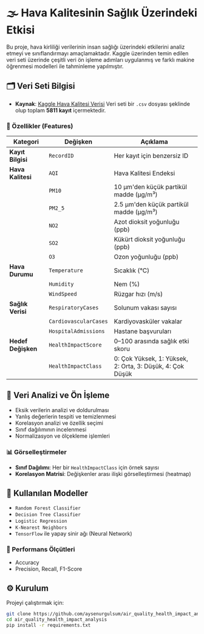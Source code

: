 # 🌫️ Hava Kalitesinin Sağlık Üzerindeki Etkisi

Bu proje, hava kirliliği verilerinin insan sağlığı üzerindeki etkilerini analiz etmeyi ve sınıflandırmayı amaçlamaktadır. Kaggle üzerinden temin edilen veri seti üzerinde çeşitli veri ön işleme adımları uygulanmış ve farklı makine öğrenmesi modelleri ile tahminleme yapılmıştır.

## 🗂️ Veri Seti Bilgisi
- **Kaynak**: [Kaggle Hava Kalitesi Verisi](https://www.kaggle.com/datasets/rabieelkharoua/air-quality-and-health-impact-dataset)
Veri seti bir `.csv` dosyası şeklinde olup toplam **5811 kayıt** içermektedir.

### 📌 Özellikler (Features)

| Kategori | Değişken | Açıklama |
|----------|----------|----------|
| **Kayıt Bilgisi** | `RecordID` | Her kayıt için benzersiz ID |
| **Hava Kalitesi** | `AQI` | Hava Kalitesi Endeksi |
| | `PM10` | 10 µm'den küçük partikül madde (μg/m³) |
| | `PM2_5` | 2.5 µm'den küçük partikül madde (μg/m³) |
| | `NO2` | Azot dioksit yoğunluğu (ppb) |
| | `SO2` | Kükürt dioksit yoğunluğu (ppb) |
| | `O3` | Ozon yoğunluğu (ppb) |
| **Hava Durumu** | `Temperature` | Sıcaklık (°C) |
| | `Humidity` | Nem (%) |
| | `WindSpeed` | Rüzgar hızı (m/s) |
| **Sağlık Verisi** | `RespiratoryCases` | Solunum vakası sayısı |
| | `CardiovascularCases` | Kardiyovasküler vakalar |
| | `HospitalAdmissions` | Hastane başvuruları |
| **Hedef Değişken** | `HealthImpactScore` | 0–100 arasında sağlık etki skoru |
| | `HealthImpactClass` | 0: Çok Yüksek, 1: Yüksek, 2: Orta, 3: Düşük, 4: Çok Düşük |

## 🧹 Veri Analizi ve Ön İşleme

- Eksik verilerin analizi ve doldurulması
- Yanlış değerlerin tespiti ve temizlenmesi
- Korelasyon analizi ve özellik seçimi
- Sınıf dağılımının incelenmesi
- Normalizasyon ve ölçekleme işlemleri

### 📊 Görselleştirmeler

- **Sınıf Dağılımı**: Her bir `HealthImpactClass` için örnek sayısı
- **Korelasyon Matrisi**: Değişkenler arası ilişki görselleştirmesi (heatmap)

## 🤖 Kullanılan Modeller

- `Random Forest Classifier`
- `Decision Tree Classifier`
- `Logistic Regression`
- `K-Nearest Neighbors`
- `TensorFlow` ile yapay sinir ağı (Neural Network)

### 🎯 Performans Ölçütleri

- Accuracy
- Precision, Recall, F1-Score

## ⚙️ Kurulum

Projeyi çalıştırmak için:

```bash
git clone https://github.com/aysenurgulsum/air_quality_health_impact_analysis.git
cd air_quality_health_impact_analysis
pip install -r requirements.txt
